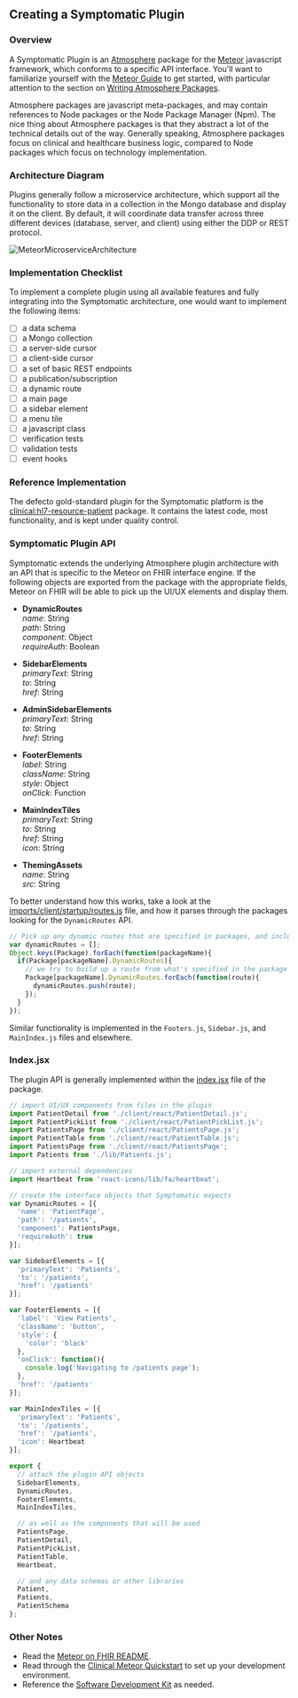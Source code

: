 ## Creating a Symptomatic Plugin

### Overview    
A Symptomatic Plugin is an [Atmosphere](https://atmospherejs.com) package for the [Meteor](https://www.meteor.com/) javascript framework, which conforms to a specific API interface.  You'll want to familiarize yourself with the [Meteor Guide](https://guide.meteor.com/) to get started, with particular attention to the section on [Writing Atmosphere Packages](https://guide.meteor.com/writing-atmosphere-packages.html).

Atmosphere packages are javascript meta-packages, and may contain references to Node packages or the Node Package Manager (Npm).  The nice thing about Atmosphere packages is that they abstract a lot of the technical details out of the way.  Generally speaking, Atmosphere packages focus on clinical and healthcare business logic, compared to Node packages which focus on technology implementation.


### Architecture Diagram

Plugins generally follow a microservice architecture, which support all the functionality to store data in a collection in the Mongo database and display it on the client.  By default, it will coordinate data transfer across three different devices (database, server, and client) using either the DDP or REST protocol.  

![MeteorMicroserviceArchitecture](https://raw.githubusercontent.com/clinical-meteor/cookbook/master/images/MeteorMicroserviceArchitecture.png)  

### Implementation Checklist  
To implement a complete plugin using all available features and fully integrating into the Symptomatic architecture, one would want to implement the following items:  

- [ ] a data schema
- [ ] a Mongo collection
- [ ] a server-side cursor
- [ ] a client-side cursor
- [ ] a set of basic REST endpoints
- [ ] a publication/subscription
- [ ] a dynamic route
- [ ] a main page
- [ ] a sidebar element
- [ ] a menu tile
- [ ] a javascript class
- [ ] verification tests
- [ ] validation tests
- [ ] event hooks
    
### Reference Implementation  

The defecto gold-standard plugin for the Symptomatic platform is the [clinical:hl7-resource-patient](https://github.com/clinical-meteor/hl7-resource-patient) package. It contains the latest code, most functionality, and is kept under quality control.  


### Symptomatic Plugin API  

Symptomatic extends the underlying Atmosphere plugin architecture with an API that is specific to the Meteor on FHIR interface engine.  If the following objects are exported from the package with the appropriate fields, Meteor on FHIR will be able to pick up the UI/UX elements and display them.  

- **DynamicRoutes**   
  _name_: String  
  _path_: String  
  _component_: Object  
  _requireAuth_: Boolean  

- **SidebarElements**    
  _primaryText_: String    
  _to_: String   
  _href_: String  

- **AdminSidebarElements**    
  _primaryText_: String    
  _to_: String   
  _href_: String  

- **FooterElements**    
  _label_: String    
  _className_: String    
  _style_: Object  
  _onClick_: Function    

- **MainIndexTiles**      
  _primaryText_: String    
  _to_: String   
  _href_: String   
  _icon_: String   

- **ThemingAssets**      
  _name_: String    
  _src_: String   


To better understand how this works, take a look at the [imports/client/startup/routes.js](https://github.com/clinical-meteor/meteor-on-fhir/blob/development/webapp/imports/client/startup/routes.js#L88-L97) file, and how it parses through the packages looking for the `DynamicRoutes` API.  

```js
// Pick up any dynamic routes that are specified in packages, and include them
var dynamicRoutes = [];
Object.keys(Package).forEach(function(packageName){
  if(Package[packageName].DynamicRoutes){
    // we try to build up a route from what's specified in the package
    Package[packageName].DynamicRoutes.forEach(function(route){
      dynamicRoutes.push(route);      
    });    
  }
});
```

Similar functionality is implemented in the `Footers.js`, `Sidebar.js`, and `MainIndex.js` files and elsewhere.

### Index.jsx  

The plugin API is generally implemented within the [index.jsx](https://github.com/clinical-meteor/hl7-resource-patient/blob/master/index.jsx) file of the package.  


```js
// import UI/UX components from files in the plugin
import PatientDetail from './client/react/PatientDetail.js';
import PatientPickList from './client/react/PatientPickList.js';
import PatientsPage from './client/react/PatientsPage.js';
import PatientTable from './client/react/PatientTable.js';
import PatientsPage from './client/react/PatientsPage';
import Patients from './lib/Patients.js';

// import external dependencies 
import Heartbeat from 'react-icons/lib/fa/heartbeat';

// create the interface objects that Symptomatic expects
var DynamicRoutes = [{
  'name': 'PatientPage',
  'path': '/patients',
  'component': PatientsPage,
  'requireAuth': true
}];

var SidebarElements = [{
  'primaryText': 'Patients',
  'to': '/patients',
  'href': '/patients'
}];

var FooterElements = [{
  'label': 'View Patients',
  'className': 'button',
  'style': {
    'color': 'black'
  },
  'onClick': function(){
    console.log('Navigating to /patients page');
  },
  'href': '/patients'
}];

var MainIndexTiles = [{
  'primaryText': 'Patients',
  'to': '/patients',
  'href': '/patients',
  'icon': Heartbeat
}];

export { 
  // attach the plugin API objects
  SidebarElements, 
  DynamicRoutes, 
  FooterElements, 
  MainIndexTiles,

  // as well as the components that will be used
  PatientsPage,
  PatientDetail,
  PatientPickList,
  PatientTable,
  Heartbeat,

  // and any data schemas or other libraries
  Patient,
  Patients,
  PatientSchema
};
```



### Other Notes  

- Read the [Meteor on FHIR README](https://github.com/clinical-meteor/meteor-on-fhir).
- Read through the [Clinical Meteor Quickstart](https://github.com/clinical-meteor/software-development-kit/blob/master/documentation/getting.started.md) to set up your development environment.
- Reference the [Software Development Kit](https://github.com/clinical-meteor/software-development-kit) as needed.


